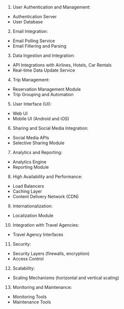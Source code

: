 1. User Authentication and Management:  
- Authentication Server  
- User Database

2. Email Integration:  
- Email Polling Service  
- Email Filtering and Parsing

3. Data Ingestion and Integration:  
- API Integrations with Airlines, Hotels, Car Rentals  
- Real-time Data Update Service

4. Trip Management:  
- Reservation Management Module  
- Trip Grouping and Automation

5. User Interface (UI):  
- Web UI  
- Mobile UI (Android and iOS)

6. Sharing and Social Media Integration:  
- Social Media APIs  
- Selective Sharing Module

7. Analytics and Reporting:  
- Analytics Engine  
- Reporting Module

8. High Availability and Performance:  
- Load Balancers  
- Caching Layer  
- Content Delivery Network (CDN)

9. Internationalization:  
- Localization Module

10. Integration with Travel Agencies:  
- Travel Agency Interfaces

11. Security:  
- Security Layers (firewalls, encryption)  
- Access Control

12. Scalability:  
- Scaling Mechanisms (horizontal and vertical scaling)

13. Monitoring and Maintenance:  
- Monitoring Tools  
- Maintenance Tools


